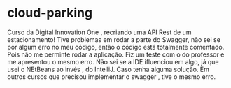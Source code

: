 # cloud-parking
Curso da Digital Innovation One , recriando uma API Rest de um estacionamento!
Tive problemas em rodar a parte do Swagger, não sei se por algum erro no meu código, então o código está totalmente comentado. Pois não me perminte rodar a aplicação.
Fiz um teste com o do professor e me apresentou o mesmo erro. Não sei se a IDE ifluenciou em algo, já que usei o NEtBeans ao invés , do IntelliJ.
Caso tenha alguma solução.  Em outros cursos que precisou implementar o swagger , tive o mesmo erro.
